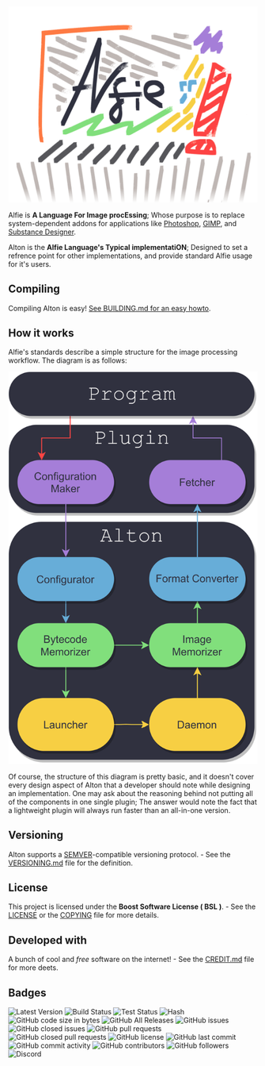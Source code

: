 ![Alton's Banner](./Art/Banners/AlfieBanner.png)

Alfie is **A Language For Image procEssing**; Whose purpose is to replace system-dependent addons for applications like [Photoshop](https://www.photoshop.com/), [GIMP](https://www.gimp.org/), and [Substance Designer](https://www.substance3d.com/).

Alton is the **Alfie Language's Typical implementatiON**; Designed to set a refrence point for other implementations, and provide standard Alfie usage for it's users.

## Compiling

Compiling Alton is easy! [See BUILDING.md for an easy howto](BUILDING.md).

## How it works

Alfie's standards describe a simple structure for the image processing workflow. The diagram is as follows:

![Workflow](./Art/Diagrams/AltonWorkDiagram.png)

Of course, the structure of this diagram is pretty basic, and it doesn't cover every design aspect of Alton that a developer should note while designing an implementation.
One may ask about the reasoning behind not putting all of the components in one single plugin; The answer would note the fact that a lightweight plugin will always run faster than an all-in-one version.

## Versioning

Alton supports a [SEMVER](https://semver.org/)-compatible versioning protocol. - See the [VERSIONING.md](VERSIONING.md) file for the definition.

## License

This project is licensed under the **Boost Software License ( BSL )**. - See the [LICENSE](LICENSE) or the [COPYING](COPYING) file for more details.

## Developed with

A bunch of cool and *free* software on the internet! - See the [CREDIT.md](CREDIT.md) file for more deets.

## Badges

![Latest Version](https://img.shields.io/endpoint?style=for-the-badge&url=https://raw.githubusercontent.com/parsashahzeidi/BadgeData/master/LatestVersion.json)
![Build Status](https://img.shields.io/endpoint?style=for-the-badge&url=https%3A%2F%2Fraw.githubusercontent.com%2Fparsashahzeidi%2FBadgeData%2Fmaster%2FBuildStatus.json)
![Test Status](https://img.shields.io/endpoint?style=for-the-badge&url=https%3A%2F%2Fraw.githubusercontent.com%2Fparsashahzeidi%2FBadgeData%2Fmaster%2FTestStatus.json)
![Hash](https://img.shields.io/endpoint?style=for-the-badge&url=https%3A%2F%2Fraw.githubusercontent.com%2Fparsashahzeidi%2FBadgeData%2Fmaster%2FCommitHash.json)
![GitHub code size in bytes](https://img.shields.io/github/languages/code-size/parsashahzeidi/Alton?color=67add8&style=for-the-badge)
![GitHub All Releases](https://img.shields.io/github/downloads/parsashahzeidi/Alton/total?color=67add8&style=for-the-badge)
![GitHub issues](https://img.shields.io/github/issues-raw/parsashahzeidi/Alton?color=67add8&style=for-the-badge)
![GitHub closed issues](https://img.shields.io/github/issues-closed-raw/parsashahzeidi/Alton?color=67add8&style=for-the-badge)
![GitHub pull requests](https://img.shields.io/github/issues-pr-raw/parsashahzeidi/Alton?color=67add8&style=for-the-badge)
![GitHub closed pull requests](https://img.shields.io/github/issues-pr-closed-raw/parsashahzeidi/Alton?color=67add8&style=for-the-badge)
![GitHub license](https://img.shields.io/github/license/parsashahzeidi/Alton?color=67add8&style=for-the-badge)
![GitHub last commit](https://img.shields.io/github/last-commit/parsashahzeidi/Alton?color=67add8&style=for-the-badge)
![GitHub commit activity](https://img.shields.io/github/commit-activity/y/parsashahzeidi/Alton?color=67add8&style=for-the-badge)
![GitHub contributors](https://img.shields.io/github/contributors/parsashahzeidi/Alton?color=67add8&style=for-the-badge)
![GitHub followers](https://img.shields.io/github/followers/parsashahzeidi?color=67add8&label=&logo=github&logoColor=f2f1f0&style=for-the-badge)
![Discord](https://img.shields.io/discord/695965733238079519?color=67add8&label=%20&logo=discord&logoColor=f2f1f0&style=for-the-badge)
